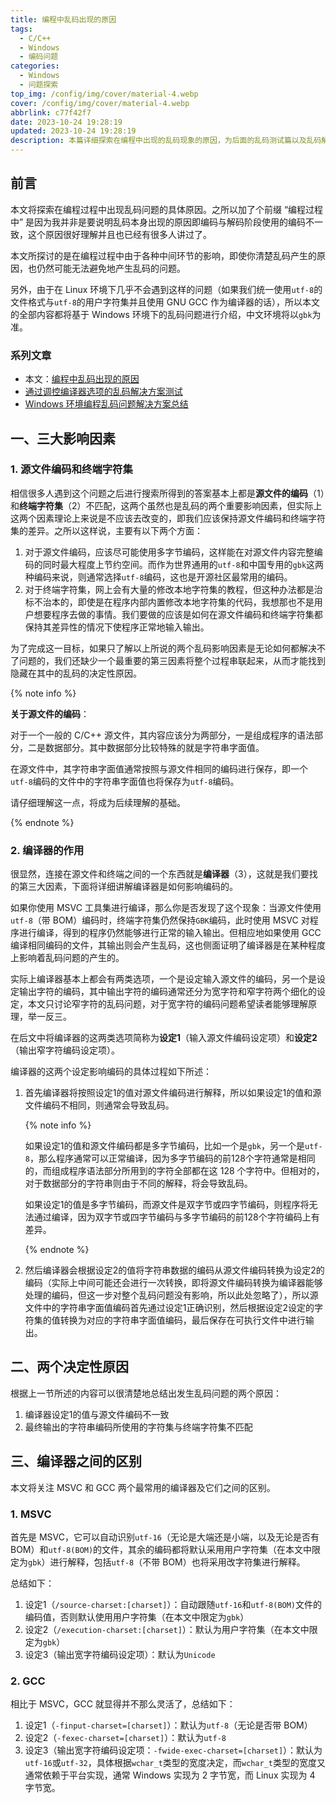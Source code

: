 ```yaml
---
title: 编程中乱码出现的原因
tags:
  - C/C++
  - Windows
  - 编码问题
categories:
  - Windows
  - 问题探索
top_img: /config/img/cover/material-4.webp
cover: /config/img/cover/material-4.webp
abbrlink: c77f42f7
date: 2023-10-24 19:28:19
updated: 2023-10-24 19:28:19
description: 本篇详细探索在编程中出现的乱码现象的原因，为后面的乱码测试篇以及乱码解决篇打下基础
---
```


## 前言

本文将探索在编程过程中出现乱码问题的具体原因。之所以加了个前缀 “编程过程中” 是因为我并非是要说明乱码本身出现的原因即编码与解码阶段使用的编码不一致，这个原因很好理解并且也已经有很多人讲过了。

本文所探讨的是在编程过程中由于各种中间环节的影响，即使你清楚乱码产生的原因，也仍然可能无法避免地产生乱码的问题。

另外，由于在 Linux 环境下几乎不会遇到这样的问题（如果我们统一使用`utf-8`的文件格式与`utf-8`的用户字符集并且使用 GNU GCC 作为编译器的话），所以本文的全部内容都将基于 Windows 环境下的乱码问题进行介绍，中文环境将以`gbk`为准。

### 系列文章

- 本文：[编程中乱码出现的原因](#)
- [通过调控编译器选项的乱码解决方案测试](/posts/5e27120d)
- [Windows 环境编程乱码问题解决方案总结](/posts/a15e7e9)



## 一、三大影响因素

### 1. 源文件编码和终端字符集

相信很多人遇到这个问题之后进行搜索所得到的答案基本上都是**源文件的编码**（1）和**终端字符集**（2）不匹配，这两个虽然也是乱码的两个重要影响因素，但实际上这两个因素理论上来说是不应该去改变的，即我们应该保持源文件编码和终端字符集的差异。之所以这样说，主要有以下两个方面：

1. 对于源文件编码，应该尽可能使用多字节编码，这样能在对源文件内容完整编码的同时最大程度上节约空间。而作为世界通用的`utf-8`和中国专用的`gbk`这两种编码来说，则通常选择`utf-8`编码，这也是开源社区最常用的编码。
2. 对于终端字符集，网上会有大量的修改本地字符集的教程，但这种办法都是治标不治本的，即使是在程序内部内置修改本地字符集的代码，我想那也不是用户想要程序去做的事情。我们要做的应该是如何在源文件编码和终端字符集都保持其差异性的情况下使程序正常地输入输出。

为了完成这一目标，如果只了解以上所说的两个乱码影响因素是无论如何都解决不了问题的，我们还缺少一个最重要的第三因素将整个过程串联起来，从而才能找到隐藏在其中的乱码的决定性原因。

{% note info %}

**关于源文件的编码**：

对于一个一般的 C/C++ 源文件，其内容应该分为两部分，一是组成程序的语法部分，二是数据部分。其中数据部分比较特殊的就是字符串字面值。

在源文件中，其字符串字面值通常按照与源文件相同的编码进行保存，即一个`utf-8`编码的文件中的字符串字面值也将保存为`utf-8`编码。

请仔细理解这一点，将成为后续理解的基础。

{% endnote %}



### 2. 编译器的作用

很显然，连接在源文件和终端之间的一个东西就是**编译器**（3），这就是我们要找的第三大因素，下面将详细讲解编译器是如何影响编码的。

如果你使用 MSVC 工具集进行编译，那么你是否发现了这个现象：当源文件使用`utf-8`（带 BOM）编码时，终端字符集仍然保持`GBK`编码，此时使用 MSVC 对程序进行编译，得到的程序仍然能够进行正常的输入输出。但相应地如果使用 GCC 编译相同编码的文件，其输出则会产生乱码，这也侧面证明了编译器是在某种程度上影响着乱码问题的产生的。

实际上编译器基本上都会有两类选项，一个是设定输入源文件的编码，另一个是设定输出字符的编码，其中输出字符的编码通常还分为宽字符和窄字符两个细化的设定，本文只讨论窄字符的乱码问题，对于宽字符的编码问题希望读者能够理解原理，举一反三。

在后文中将编译器的这两类选项简称为**设定1**（输入源文件编码设定项）和**设定2**（输出窄字符编码设定项）。

编译器的这两个设定影响编码的具体过程如下所述：

1. 首先编译器将按照设定1的值对源文件编码进行解释，所以如果设定1的值和源文件编码不相同，则通常会导致乱码。

   {% note info %}

   如果设定1的值和源文件编码都是多字节编码，比如一个是`gbk`，另一个是`utf-8`，那么程序通常可以正常编译，因为多字节编码的前128个字符通常是相同的，而组成程序语法部分所用到的字符全部都在这 128 个字符中。但相对的，对于数据部分的字符串则由于不同的解释，将会导致乱码。

   如果设定1的值是多字节编码，而源文件是双字节或四字节编码，则程序将无法通过编译，因为双字节或四字节编码与多字节编码的前128个字符编码上有差异。

   {% endnote %}

2. 然后编译器会根据设定2的值将字符串数据的编码从源文件编码转换为设定2的编码（实际上中间可能还会进行一次转换，即将源文件编码转换为编译器能够处理的编码，但这一步对整个乱码问题没有影响，所以此处忽略了），所以源文件中的字符串字面值编码首先通过设定1正确识别，然后根据设定2设定的字符集的值转换为对应的字符串字面值编码，最后保存在可执行文件中进行输出。



## 二、两个决定性原因

根据上一节所述的内容可以很清楚地总结出发生乱码问题的两个原因：

1. 编译器设定1的值与源文件编码不一致
2. 最终输出的字符串编码所使用的字符集与终端字符集不匹配



## 三、编译器之间的区别

本文将关注 MSVC 和 GCC 两个最常用的编译器及它们之间的区别。

### 1. MSVC

首先是 MSVC，它可以自动识别`utf-16`（无论是大端还是小端，以及无论是否有 BOM）和`utf-8(BOM)`的文件，其余的编码都将默认采用用户字符集（在本文中限定为`gbk`）进行解释，包括`utf-8`（不带 BOM）也将采用改字符集进行解释。

总结如下：

1. 设定1（`/source-charset:[charset]`）：自动跟随`utf-16`和`utf-8(BOM)`文件的编码值，否则默认使用用户字符集（在本文中限定为`gbk`）
2. 设定2（`/execution-charset:[charset]`）：默认为用户字符集（在本文中限定为`gbk`）
3. 设定3（输出宽字符编码设定项）：默认为`Unicode`



### 2. GCC

相比于 MSVC，GCC 就显得并不那么灵活了，总结如下：

1. 设定1（`-finput-charset=[charset]`）：默认为`utf-8`（无论是否带 BOM）
2. 设定2（`-fexec-charset=[charset]`）：默认为`utf-8`
3. 设定3（输出宽字符编码设定项：`-fwide-exec-charset=[charset]`）：默认为`utf-16`或`utf-32`，具体根据`wchar_t`类型的宽度决定，而`wchar_t`类型的宽度又通常依赖于平台实现，通常 Windows 实现为 2 字节宽，而 Linux 实现为 4 字节宽。
